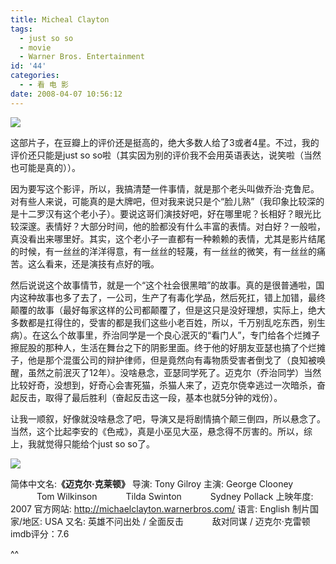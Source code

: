 ```yaml
---
title: Micheal Clayton
tags:
  - just so so
  - movie
  - Warner Bros. Entertainment
id: '44'
categories:
  - - 看 电 影
date: 2008-04-07 10:56:12
---
```


[![](http://lh6.google.com/TangChao.ZJU/R_l-P2LV6GI/AAAAAAAAAQg/Sfrt8nRcCrM/s144/michael-clayton.jpg)](http://picasaweb.google.com/TangChao.ZJU/nLWIF/photo#5186315256600062050)

这部片子，在豆瓣上的评价还是挺高的，绝大多数人给了3或者4星。不过，我的评价还只能是just so so啦（其实因为别的评价我不会用英语表达，说笑啦（当然也可能是真的））。

因为要写这个影评，所以，我搞清楚一件事情，就是那个老头叫做乔治·克鲁尼。对有些人来说，可能真的是大牌吧，但对我来说只是个“脸儿熟”（我印象比较深的是十二罗汉有这个老小子）。要说这哥们演技好吧，好在哪里呢？长相好？眼光比较深邃。表情好？大部分时间，他的脸都没有什么丰富的表情。对白好？一般啦，真没看出来哪里好。其实，这个老小子一直都有一种赖赖的表情，尤其是影片结尾的时候，有一丝丝的洋洋得意，有一丝丝的轻蔑，有一丝丝的微笑，有一丝丝的痛苦。这么看来，还是演技有点好的哦。

然后说说这个故事情节，就是一个“这个社会很黑暗”的故事。真的是很普通啦，国内这种故事也多了去了，一公司，生产了有毒化学品，然后死扛，错上加错，最终颠覆的故事（最好每家这样的公司都颠覆了，但是这只是没好理想，实际上，绝大多数都是扛得住的，受害的都是我们这些小老百姓，所以，千万别乱吃东西，别生病）。在这么个故事里，乔治同学是一个良心泯灭的“看门人”，专门给各个烂摊子擦屁股的那种人，生活在舞台之下的阴影里面。终于他的好朋友亚瑟也搞了个烂摊子，他是那个混蛋公司的辩护律师，但是竟然向有毒物质受害者倒戈了（良知被唤醒，虽然之前泯灭了12年）。没啥悬念，亚瑟同学死了。迈克尔（乔治同学）当然比较好奇，没想到，好奇心会害死猫，杀猫人来了，迈克尔侥幸逃过一次暗杀，奋起反击，取得了最后胜利（奋起反击这一段，基本也就5分钟的戏份）。

让我一顺叙，好像就没啥悬念了吧，导演又是将剧情搞个颠三倒四，所以悬念了。当然，这个比起李安的《色戒》，真是小巫见大巫，悬念得不厉害的。所以，综上，我就觉得只能给个just so so了。
<!-- more -->
[![](http://lh6.google.com/TangChao.ZJU/R_mID2LV6HI/AAAAAAAAARA/kf04a1o7b_E/s288/michael-clayton-poster.jpg)](http://picasaweb.google.com/TangChao.ZJU/nLWIF/photo#5186326045557909618)

简体中文名:**《迈克尔·克莱顿》**
导演: Tony Gilroy
主演: George Clooney
　　　Tom Wilkinson
　　　Tilda Swinton
　　　Sydney Pollack
上映年度: 2007
官方网站: http://michaelclayton.warnerbros.com/
语言: English
制片国家/地区: USA
又名: 英雄不问出处 / 全面反击
　　　敌对同谋 / 迈克尔·克雷顿
imdb评分：7.6

^^